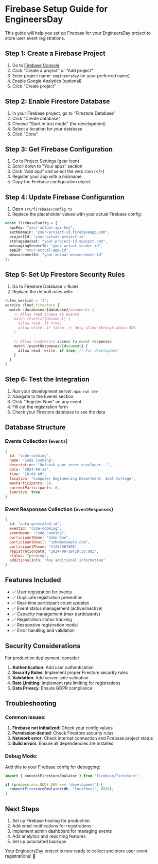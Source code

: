 # Firebase Setup Guide for EngineersDay

This guide will help you set up Firebase for your EngineersDay project to store user event registrations.

## Step 1: Create a Firebase Project

1. Go to [Firebase Console](https://console.firebase.google.com/)
2. Click "Create a project" or "Add project"
3. Enter project name: `engineersday` (or your preferred name)
4. Enable Google Analytics (optional)
5. Click "Create project"

## Step 2: Enable Firestore Database

1. In your Firebase project, go to "Firestore Database"
2. Click "Create database"
3. Choose "Start in test mode" (for development)
4. Select a location for your database
5. Click "Done"

## Step 3: Get Firebase Configuration

1. Go to Project Settings (gear icon)
2. Scroll down to "Your apps" section
3. Click "Add app" and select the web icon (</>)
4. Register your app with a nickname
5. Copy the Firebase configuration object

## Step 4: Update Firebase Configuration

1. Open `src/firebase/config.ts`
2. Replace the placeholder values with your actual Firebase config:

```typescript
const firebaseConfig = {
  apiKey: "your-actual-api-key",
  authDomain: "your-project-id.firebaseapp.com",
  projectId: "your-actual-project-id",
  storageBucket: "your-project-id.appspot.com",
  messagingSenderId: "your-actual-sender-id",
  appId: "your-actual-app-id",
  measurementId: "your-actual-measurement-id"
};
```

## Step 5: Set Up Firestore Security Rules

1. Go to Firestore Database > Rules
2. Replace the default rules with:

```javascript
rules_version = '2';
service cloud.firestore {
  match /databases/{database}/documents {
    // Allow read access to events
    match /events/{document} {
      allow read: if true;
      allow write: if false; // Only allow through admin SDK
    }
    
    // Allow read/write access to event responses
    match /eventResponses/{document} {
      allow read, write: if true; // For development
    }
  }
}
```

## Step 6: Test the Integration

1. Run your development server: `npm run dev`
2. Navigate to the Events section
3. Click "Register Now" on any event
4. Fill out the registration form
5. Check your Firestore database to see the data

## Database Structure

### Events Collection (`events`)
```javascript
{
  id: "code-cooking",
  name: "Code Cooking",
  description: "Unleash your inner developer...",
  date: "2024-09-15",
  time: "10:00 AM",
  location: "Computer Engineering Department, Zeal College",
  maxParticipants: 50,
  currentParticipants: 0,
  isActive: true
}
```

### Event Responses Collection (`eventResponses`)
```javascript
{
  id: "auto-generated-id",
  eventId: "code-cooking",
  eventName: "Code Cooking",
  participantName: "John Doe",
  participantEmail: "john@example.com",
  participantPhone: "+1234567890",
  registrationDate: "2024-09-19T10:30:00Z",
  status: "pending",
  additionalInfo: "Any additional information"
}
```

## Features Included

- ✅ User registration for events
- ✅ Duplicate registration prevention
- ✅ Real-time participant count updates
- ✅ Event status management (active/inactive)
- ✅ Capacity management (max participants)
- ✅ Registration status tracking
- ✅ Responsive registration modal
- ✅ Error handling and validation

## Security Considerations

For production deployment, consider:

1. **Authentication**: Add user authentication
2. **Security Rules**: Implement proper Firestore security rules
3. **Validation**: Add server-side validation
4. **Rate Limiting**: Implement rate limiting for registrations
5. **Data Privacy**: Ensure GDPR compliance

## Troubleshooting

### Common Issues:

1. **Firebase not initialized**: Check your config values
2. **Permission denied**: Check Firestore security rules
3. **Network error**: Check internet connection and Firebase project status
4. **Build errors**: Ensure all dependencies are installed

### Debug Mode:

Add this to your Firebase config for debugging:
```typescript
import { connectFirestoreEmulator } from 'firebase/firestore';

if (process.env.NODE_ENV === 'development') {
  connectFirestoreEmulator(db, 'localhost', 8080);
}
```

## Next Steps

1. Set up Firebase hosting for production
2. Add email notifications for registrations
3. Implement admin dashboard for managing events
4. Add analytics and reporting features
5. Set up automated backups

Your EngineersDay project is now ready to collect and store user event registrations! 🎉
